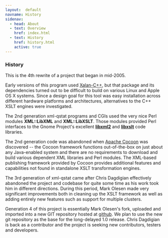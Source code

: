 ```yaml
---
layout:  default
navname: History
sidenav:
  - head: About
  - text: Overview
    href: index.html
  - text: History
    href: history.html
    active: true
---
```


### History

This is the 4th rewrite of a project that began in mid-2005.

Early versions of this program used
[Xalan-C++](http://xml.apache.org/xalan-c),
but that package and its dependencies turned out to be difficult to build on
various Linux and Apple OS X systems. Since a design goal for this tool was
easy installation across different hardware platforms and architectures,
alternatives to the C++ XSLT engines were investigated.

The 2nd generation xml-qstat programs and CGIs used the very nice Perl
modules **XML::LibXML** and **XML::LibXSLT**. Those modules provided
Perl interfaces to the Gnome Project's excellent
**[libxml2](http://www.xmlsoft.org)** and
**[libxslt](http://xmlsoft.org/XSLT)** code libraries.

The 2nd generation code was abandoned when
[Apache Cocoon](http://cocoon.apache.org/2.1/) was discovered -- the Cocoon
framework functions out-of-the-box on just about any Java-enabled system and
there are no requirements to download and build various dependent XML
libraries and Perl modules. The XML-based publishing framework provided by
Cocoon provides additional features and capabilities not found in standalone
XSLT transformation engines.

The 3rd generation of xml-qstat came after Chris Dagdigian effectively
abandoned the project and codebase for quite some time as his work took him
in different directions. During this period, Mark Olesen made very
significant improvements both in cleaning up the XSLT framework as well as
adding entirely new features such as support for multiple clusters.

Generation 4 of this project is essentially Mark Olesen's fork, uploaded and
imported into a new GIT repository hosted at [github](http://github.com). We
plan to use the new git repository as the base for the long-delayed 1.0
release. Chris Dagdigian is back as a contributor and the project is seeking
new contributors, testers and developers.

